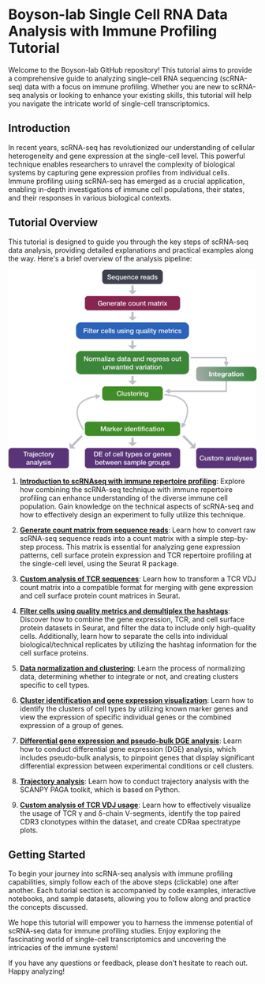 
# Boyson-lab Single Cell RNA Data Analysis with Immune Profiling Tutorial

Welcome to the Boyson-lab GitHub repository! This tutorial aims to provide a comprehensive guide to analyzing single-cell RNA sequencing (scRNA-seq) data with a focus on immune profiling. Whether you are new to scRNA-seq analysis or looking to enhance your existing skills, this tutorial will help you navigate the intricate world of single-cell transcriptomics.

## Introduction

In recent years, scRNA-seq has revolutionized our understanding of cellular heterogeneity and gene expression at the single-cell level. This powerful technique enables researchers to unravel the complexity of biological systems by capturing gene expression profiles from individual cells. Immune profiling using scRNA-seq has emerged as a crucial application, enabling in-depth investigations of immune cell populations, their states, and their responses in various biological contexts.

## Tutorial Overview

This tutorial is designed to guide you through the key steps of scRNA-seq data analysis, providing detailed explanations and practical examples along the way. Here's a brief overview of the analysis pipeline:

 <p align="center">
<img src="./img/sc_workflow_2022.jpg" width="600">
</p>



1. [**Introduction to scRNAseq with immune repertoire profiling**](1_Intro_to_scRNAseq_with_TCR.md): Explore how combining the scRNA-seq technique with immune repertoire profiling can enhance understanding of the diverse immune cell population. Gain knowledge on the technical aspects of scRNA-seq and how to effectively design an experiment to fully utilize this technique.

2. [**Generate count matrix from sequence reads**](/Lessons/2_Reads_to_Count_matrix.md): Learn how to convert raw scRNA-seq sequence reads into a count matrix with a simple step-by-step process. This matrix is essential for analyzing gene expression patterns, cell surface protein expression and TCR repertoire profiling at the single-cell level, using the Seurat R package.

3. [**Custom analysis of TCR sequences**](/Lessons/3_Custom_TCR_matrix_to_Seurat.md): Learn how to transform a TCR VDJ count matrix into a compatible format for merging with gene expression and cell surface protein count matrices in Seurat.

4. [**Filter cells using quality metrics and demultiplex the hashtags**](/Lessons/4_QC_filter_and_demux.md): Discover how to combine the gene expression, TCR, and cell surface protein datasets in Seurat, and filter the data to include only high-quality cells. Additionally, learn how to separate the cells into individual biological/technical replicates by utilizing the hashtag information for the cell surface proteins.

5. [**Data normalization and clustering**](/Lessons/5_Data_norm_and_clustering.md): Learn the process of normalizing data, determining whether to integrate or not, and creating clusters specific to cell types.

6. [**Cluster identification and gene expression visualization**](/Lessons/6_cluster_identification_and_gene_expression.md): Learn how to identify the clusters of cell types by utilizing known marker genes and view the expression of specific individual genes or the combined expression of a group of genes.

7. [**Differential gene expression and pseudo-bulk DGE analysis**](/Lessons/7_Differential_Gene_Expression_analysis.md): Learn how to conduct differential gene expression (DGE) analysis, which includes pseudo-bulk analysis, to pinpoint genes that display significant differential expression between experimental conditions or cell clusters.

8. [**Trajectory analysis**](/Lessons/8_trajectory_analysis.md): Learn how to conduct trajectory analysis with the SCANPY PAGA toolkit, which is based on Python.

9. [**Custom analysis of TCR VDJ usage**](/Lessons/9_TCR_usage_visualization.md): Learn how to effectively visualize the usage of TCR γ and δ-chain V-segments, identify the top paired CDR3 clonotypes within the dataset, and create CDRaa spectratype plots.



## Getting Started

To begin your journey into scRNA-seq analysis with immune profiling capabilities, simply follow each of the above steps (clickable) one after another. Each tutorial section is accompanied by code examples, interactive notebooks, and sample datasets, allowing you to follow along and practice the concepts discussed.

We hope this tutorial will empower you to harness the immense potential of scRNA-seq data for immune profiling studies. Enjoy exploring the fascinating world of single-cell transcriptomics and uncovering the intricacies of the immune system!

If you have any questions or feedback, please don't hesitate to reach out. Happy analyzing!